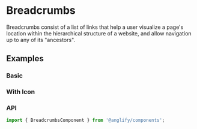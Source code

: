# Breadcrumbs

<app-references
issues="https://github.com/valentingavran/anglify/labels/component%3A%20Breadcrumbs"
bundle-size="https://bundlephobia.com/package/@anglify/components@latest"
w3c="https://www.w3.org/WAI/ARIA/apg/patterns/breadcrumb/"/>

Breadcrumbs consist of a list of links that help a user visualize a page's location within the hierarchical structure of a website, and allow navigation up to any of its "ancestors".

## Examples

### Basic

<app-code-example component="breadcrumbs" example="basic"></app-code-example>

### With Icon

<app-code-example component="breadcrumbs" example="icon"></app-code-example>

### API

```typescript
import { BreadcrumbsComponent } from '@anglify/components';
```

<app-inputs-table components="BreadcrumbsComponent"></app-inputs-table>

<app-styling-table component="breadcrumbs"></app-styling-table>
